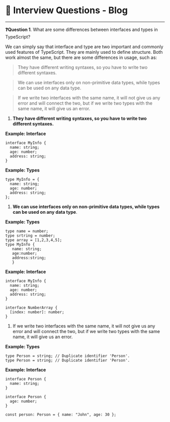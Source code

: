 # **🎯 Interview Questions - Blog**

---

**❓Question 1**. What are some differences between interfaces and types in TypeScript?

We can simply say that interface and type are two important and commonly used features of TypeScript. They are mainly used to define structure. Both work almost the same, but there are some differences in usage, such as:

> They have different writing syntaxes, so you have to write two different syntaxes.

> We can use interfaces only on non-primitive data types, while types can be used on any data type.

> If we write two interfaces with the same name, it will not give us any error and will connect the two, but if we write two types with the same name, it will give us an error.

1. **They have different writing syntaxes, so you have to write two different syntaxes.**

**Example: Interface**

```tsx
interface MyInfo {
  name: string;
  age: number;
  address: string;
}
```

**Example: Types**

```tsx
type MyInfo = {
  name: string;
  age: number;
  address: string;
};
```

1. **We can use interfaces only on non-primitive data types, while types can be used on any data type**.

**Example: Types**

```tsx
type name = number;
type srtring = number;
type array = [1,2,3,4,5];
type MyInfo {
   name: string;
   age:number;
   address:string;
   }
```

**Example: Interface**

```tsx
interface MyInfo {
  name: string;
  age: number;
  address: string;
}

interface NumberArray {
  [index: number]: number;
}
```

1. If we write two interfaces with the same name, it will not give us any error and will connect the two, but if we write two types with the same name, it will give us an error.

**Example: Types**

```tsx
type Person = string; // Duplicate identifier 'Person'.
type Person = string; // Duplicate identifier 'Person'.
```

**Example: Interface**

```tsx
interface Person {
  name: string;
}

interface Person {
  age: number;
}

const person: Person = { name: "John", age: 30 };
```
